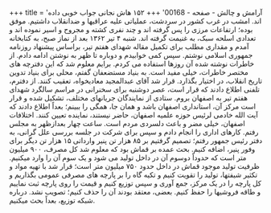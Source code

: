 +++
title = 'آرامش و چالش - صفحه - 00168'
+++
۱۵۲ هاش نجانی جواب خوبی داده اند. امشب در غرب کشور در سردشت، عملیاتی علیه عراقیها و ضدانقلاب داشتیم. موفق بوده؛ ارتفاعات مرزی را پس گرفته اند و چند نفری کشته و مجروح و اسیر نموده اند و تعدادی اسلحه سبک، به غنیمت گرفته اند. شنبه ۴ تیر ۱۳۶۲ بعد از نماز صبح، به کتابخانه آمدم و مقداری مطلب برای تکمیل مقاله شهدای هفتم تیر، براساس پیشنهاد روزنامه جمهوری اسلامی نوشتم. سپس کمی خوابیدم و دوباره تا ظهر به نوشتن ادامه دادم. از خاطرات نوشته شده آن روزها استفاده می کردم. برایم معلوم شد که این دفترچه های مختصر خاطرات، خیلی مفید است. به بنیاد مستضعفان گفتم، محلی برای بنیاد تدوين تاريخ انقلاب، در اختیار بگذارد. قرار شد آقای عبدالمجید معادیخواه، تعقیب کنند. از دفترم، تلفنی اطلاع دادند که قرار است، عصر دوشنبه برای سخنرانی در مراسم سالگرد شهدای هفتم تیر به اصفهان بروم. ستادی از نمایندگان جریانهای مختلف، تشکیل شده و قرار است مرکز آن، استانداری اصفهان باشد و همان جا، همگی را ببینم؛ بعداً اطلاع دادند که آیت الله خادمی لرئيس حوزه علمیه اصفهان، حاضر نیستند، نماینده تعیین کنند. اختلافات اصفهان، خیلی مضر و باعث دلسردی مردم است. ساعت چهار بعدازظهر به مجلس رفتم. کارهای اداری را انجام دادم و سپس برای شرکت در جلسه بررسی علل گرانی، به دفتر رئیس جمهور رفتم؛ تصمیم گرفتیم بر ۸۵ هزار تن پنیر وارداتی ۱۵ هزار تن دیگر برای وفور پنیر، اضافه کنیم. بحث عمده بر قماش بود که معلوم شد کل مصرف، ۹۰۰ میلیون متر است که حدوداً دوسوم آن در داخل تولید می شود و یک سوم آن را وارد میکنیم. ظرفیت تولید موجود قماش در داخل حدود ۷۵۰ میلیون متر است؛ قرار شد با تهیه مواد و تکثیر شیفتها، تولید را تقویت کنیم و تکیه گاه را بر پارچه های مصرفی عمومی بگذاریم و کل پارچه را در یک مرکز، جمع آوری و سپس توزیع کنیم و قیمت را روی پارچه ثبت نماییم و طاقه فروشیها را حفظ کنیم. بعضی، معتقد بودند آن را حذف کنیم؛ تصویب نشد. درباره شبکه توزیع، بعداً بحث میکنیم.